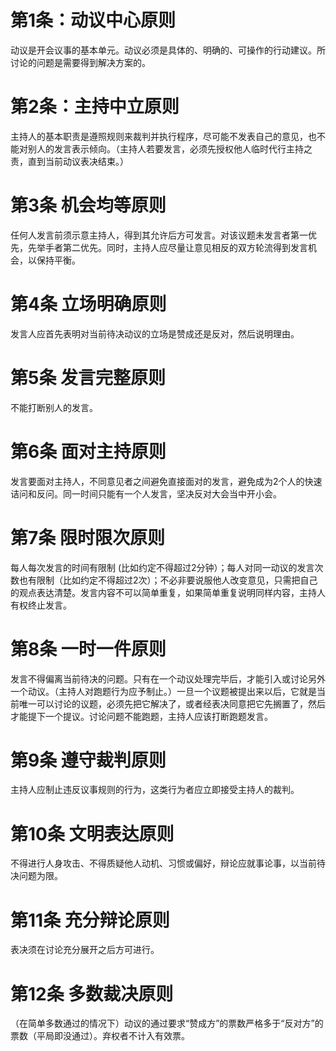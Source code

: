# 第1条：动议中心原则
动议是开会议事的基本单元。动议必须是具体的、明确的、可操作的行动建议。所讨论的问题是需要得到解决方案的。

# 第2条：主持中立原则
主持人的基本职责是遵照规则来裁判并执行程序，尽可能不发表自己的意见，也不能对别人的发言表示倾向。（主持人若要发言，必须先授权他人临时代行主持之责，直到当前动议表决结束。）

# 第3条 机会均等原则
任何人发言前须示意主持人，得到其允许后方可发言。对该议题未发言者第一优先，先举手者第二优先。同时，主持人应尽量让意见相反的双方轮流得到发言机会，以保持平衡。

# 第4条 立场明确原则
发言人应首先表明对当前待决动议的立场是赞成还是反对，然后说明理由。

# 第5条 发言完整原则
不能打断别人的发言。

# 第6条 面对主持原则
发言要面对主持人，不同意见者之间避免直接面对的发言，避免成为2个人的快速诘问和反问。同一时间只能有一个人发言，坚决反对大会当中开小会。

# 第7条 限时限次原则
每人每次发言的时间有限制 (比如约定不得超过2分钟）；每人对同一动议的发言次数也有限制（比如约定不得超过2次）；不必非要说服他人改变意见，只需把自己的观点表达清楚。发言内容不可以简单重复，如果简单重复说明同样内容，主持人有权终止发言。

# 第8条 一时一件原则
发言不得偏离当前待决的问题。只有在一个动议处理完毕后，才能引入或讨论另外一个动议。（主持人对跑题行为应予制止。）一旦一个议题被提出来以后，它就是当前唯一可以讨论的议题，必须先把它解决了，或者经表决同意把它先搁置了，然后才能提下一个提议。讨论问题不能跑题，主持人应该打断跑题发言。

# 第9条 遵守裁判原则
主持人应制止违反议事规则的行为，这类行为者应立即接受主持人的裁判。

# 第10条 文明表达原则
不得进行人身攻击、不得质疑他人动机、习惯或偏好，辩论应就事论事，以当前待决问题为限。

# 第11条 充分辩论原则
表决须在讨论充分展开之后方可进行。

# 第12条 多数裁决原则
（在简单多数通过的情况下）动议的通过要求“赞成方”的票数严格多于“反对方”的票数（平局即没通过）。弃权者不计入有效票。
